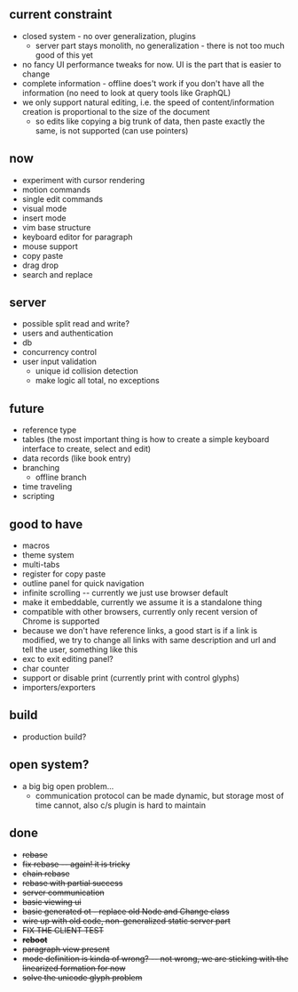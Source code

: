 

## current constraint

* closed system - no over generalization, plugins
    * server part stays monolith, no generalization - there is not too much good of this yet
* no fancy UI performance tweaks for now. UI is the part that is easier to change
* complete information - offline does't work if you don't have all the information (no need to look at query tools like GraphQL)
*  we only support natural editing, i.e. the speed of content/information creation is proportional to the size of the document
    * so edits like copying a big trunk of data, then paste exactly the same, is not supported (can use pointers)
    

## now

* experiment with cursor rendering
* motion commands
* single edit commands
* visual mode
* insert mode
* vim base structure
* keyboard editor for paragraph
* mouse support
* copy paste
* drag drop
* search and replace

## server

* possible split read and write?
* users and authentication
* db
* concurrency control
* user input validation
    * unique id collision detection
    * make logic all total, no exceptions
    
## future

* reference type
* tables (the most important thing is how to create a simple keyboard interface to create, select and edit)
* data records (like book entry)
* branching
    * offline branch
* time traveling
* scripting


## good to have

* macros
* theme system
* multi-tabs
* register for copy paste
* outline panel for quick navigation
* infinite scrolling -- currently we just use browser default
* make it embeddable, currently we assume it is a standalone thing
* compatible with other browsers, currently only recent version of Chrome is supported
* because we don't have reference links, a good start is if a link is modified, we try to change all links with same description and url and tell the user, something like this
* exc to exit editing panel?
* char counter
* support or disable print (currently print with control glyphs)
* importers/exporters


## build

* production build?

## open system?

* a big big open problem...
    * communication protocol can be made dynamic, but storage most of time cannot, also c/s plugin is hard to maintain

## done

* ~~rebase~~
* ~~fix rebase -- again! it is tricky~~
* ~~chain rebase~~
* ~~rebase with partial success~~
* ~~server communication~~
* ~~basic viewing ui~~
* ~~basic generated ot - replace old Node and Change class~~
* ~~wire up with old code, non-generalized static server part~~
* ~~FIX THE CLIENT TEST~~
* ~~**reboot**~~
* ~~paragraph view present~~
* ~~mode definition is kinda of wrong? -- not wrong, we are sticking with the linearized formation for now~~
* ~~solve the unicode glyph problem~~
